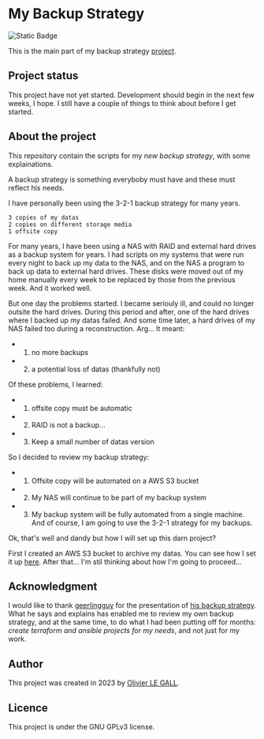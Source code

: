 # My Backup Strategy

<!-- put some badge here -->
![Static Badge](https://img.shields.io/badge/ansible-vX.Y.Z-red)
<!-- ![GitHub Workflow Status (with event)](https://img.shields.io/github/actions/workflow/status/blackcats/my-backup-strategy/toto.yml?logo=GitHub) -->

This is the main part of my backup strategy [project](https://github.com/users/blackcats/projects/5/views/3).

<!-- Optional: put a table of content -->

## Project status
This project have not yet started. Development should begin in the next few
weeks, I hope. I still have a couple of things to think about before I get 
started.

## About the project
<!-- This section  may be Optional and fusioned with the description. -->
This repository contain the scripts for my _new backup strategy_, with some 
explainations.

A backup strategy is something everyboby must have and these must reflect his 
needs. 

I have personally been using the 3-2-1 backup strategy for many years.
```
3 copies of my datas
2 copies on different storage media
1 offsite copy
```

For many years, I have been using a NAS with RAID and external hard drives as
a backup system for years. I had scripts on my systems that were run every 
night to back up my data to the NAS, and on the NAS a program to back up data 
to external hard drives. These disks were moved out of my home manually every 
week to be replaced by those from the previous week. And it worked well.

But one day the problems started. I became seriouly ill, and could no longer
outsite the hard drives. During this period and after, one of the hard drives 
where I backed up my datas failed. And some time later, a hard drives of my 
NAS failed too during a reconstruction. Arg... It meant:
- 1. no more backups
- 2. a potential loss of datas (thankfully not)

Of these problems, I learned:
- 1. offsite copy must be automatic
- 2. RAID is not a backup...
- 3. Keep a small number of datas version 

So I decided to review my backup strategy:
- 1. Offsite copy will be automated on a AWS S3 bucket
- 2. My NAS will continue to be part of my backup system
- 3. My backup system will be fully automated from a single machine.
And of course, I am going to use the 3-2-1 strategy for my backups.

Ok, that's well and dandy but how I will set up this darn project? 

First I created an AWS S3 bucket to archive my datas. You can see how I set it 
up [here](https://github.com/blackcats/my_freezed_storage). After that...
I'm stil thinking about how I'm going to proceed...

<!-- ## Get Started -->
<!-- if used, this section contain the "Installation" and "Usage" section -->

<!-- ## Installation -->
<!-- Requirement and How to install -->

<!-- ## Usage -->
<!-- How to use the project. Put some example (command and exepted output) -->

<!-- ## Support  -->
<!-- Tell people where they can go to for help. It can be any combination -->
<!-- of an issue tracker, a chat room, an email address, etc... -->

<!-- ## Roadmap (or Todo) -->
<!-- Ideas for futur evolution or missing features -->
<!-- - [ ] Add branch protection rules when the repository will be public -->

<!--## Contributing -->
<!-- How to contribute to the project, Issue, pullrequest... -->

## Acknowledgment
I would like to thank [geerlingguy](https://github.com/geerlingguy/) for the 
presentation of [his backup strategy](https://github.com/geerlingguy/my-backup-plan). 
What he says and explains has enabled me to review my own backup strategy, 
and at the same time, to do what I had been putting off for months: _create 
terraform and ansible projects for my needs_, and not just for my work.

## Author
This project was created in 2023 by [Olivier LE GALL](lgo@black-cats.org).

## Licence
This project is under the GNU GPLv3 license.
